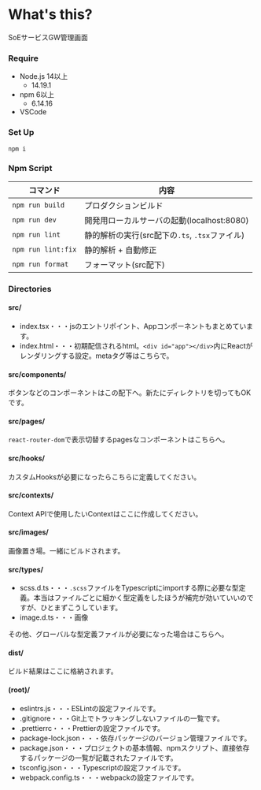 # What's this?

SoEサービスGW管理画面



### Require

* Node.js 14以上
  * 14.19.1
* npm 6以上
  * 6.14.16
* VSCode



### Set Up

```
npm i
```



### Npm Script

| コマンド           | 内容                                           |
| ------------------ | ---------------------------------------------- |
| `npm run build`    | プロダクションビルド                           |
| `npm run dev`      | 開発用ローカルサーバの起動(localhost:8080)     |
| `npm run lint`     | 静的解析の実行(src配下の`.ts`, `.tsx`ファイル) |
| `npm run lint:fix` | 静的解析 + 自動修正                            |
| `npm run format`   | フォーマット(src配下)                          |



### Directories

#### src/

* index.tsx・・・jsのエントリポイント、Appコンポーネントもまとめています。
* index.html・・・初期配信されるhtml。`<div id="app"></div>`内にReactがレンダリングする設定。metaタグ等はこちらで。

#### src/components/

ボタンなどのコンポーネントはこの配下へ。新たにディレクトリを切ってもOKです。

#### src/pages/

`react-router-dom`で表示切替するpagesなコンポーネントはこちらへ。

#### src/hooks/

カスタムHooksが必要になったらこちらに定義してください。

#### src/contexts/

Context APIで使用したいContextはここに作成してください。

#### src/images/

画像置き場。一緒にビルドされます。

#### src/types/

* scss.d.ts・・・`.scss`ファイルをTypescriptにimportする際に必要な型定義。本当はファイルごとに細かく型定義をしたほうが補完が効いていいのですが、ひとまずこうしています。
* image.d.ts・・・画像

その他、グローバルな型定義ファイルが必要になった場合はこちらへ。

#### dist/

ビルド結果はここに格納されます。

#### (root)/

* eslintrs.js・・・ESLintの設定ファイルです。
* .gitignore・・・Git上でトラッキングしないファイルの一覧です。
* .prettierrc・・・Prettierの設定ファイルです。
* package-lock.json・・・依存パッケージのバージョン管理ファイルです。
* package.json・・・プロジェクトの基本情報、npmスクリプト、直接依存するパッケージの一覧が記載されたファイルです。
* tsconfig.json・・・Typescriptの設定ファイルです。
* webpack.config.ts・・・webpackの設定ファイルです。
